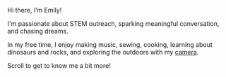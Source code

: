 Hi there, I’m Emily! 

I'm passionate about STEM outreach, sparking meaningful conversation, and chasing dreams. 

In my free time, I enjoy making music, sewing, cooking, learning about dinosaurs and rocks, and exploring the outdoors with my [camera](https://emilygzh.github.io/clickshack/). 

Scroll to get to know me a bit more! 